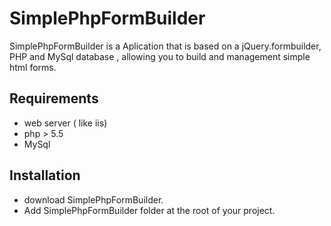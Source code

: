 # SimplePhpFormBuilder
SimplePhpFormBuilder is a Aplication that is based on a jQuery.formbuilder, PHP and MySql database , allowing you to build and management simple html forms.

## Requirements
  * web server ( like iis)
  * php > 5.5
  * MySql
## Installation
* download SimplePhpFormBuilder.
* Add SimplePhpFormBuilder folder at the root of your project.

